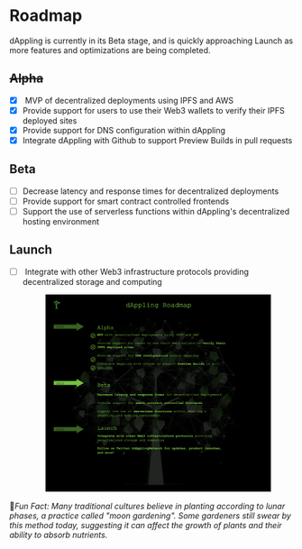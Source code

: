 # Roadmap

dAppling is currently in its Beta stage, and is quickly approaching Launch as more features and optimizations are being completed.

## ~~Alpha~~

* [x] &#x20;MVP of decentralized deployments using IPFS and AWS&#x20;
* [x] Provide support for users to use their Web3 wallets to verify their IPFS deployed sites
* [x] Provide support for DNS configuration within dAppling
* [x] Integrate dAppling with Github to support Preview Builds in pull requests

## Beta

* [ ] Decrease latency and response times for decentralized deployments
* [ ] Provide support for smart contract controlled frontends
* [ ] Support the use of serverless functions within dAppling's decentralized hosting environment

## Launch

*   [ ] &#x20;Integrate with other Web3 infrastructure protocols providing decentralized storage and computing

    <figure><img src="../.gitbook/assets/image (5).png" alt=""><figcaption></figcaption></figure>



:cactus:_Fun Fact: Many traditional cultures believe in planting according to lunar phases, a practice called "moon gardening". Some gardeners still swear by this method today, suggesting it can affect the growth of plants and their ability to absorb nutrients._
